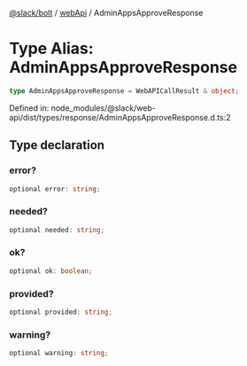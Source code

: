[@slack/bolt](../../../../index.md) / [webApi](../index.md) / AdminAppsApproveResponse

# Type Alias: AdminAppsApproveResponse

```ts
type AdminAppsApproveResponse = WebAPICallResult & object;
```

Defined in: node\_modules/@slack/web-api/dist/types/response/AdminAppsApproveResponse.d.ts:2

## Type declaration

### error?

```ts
optional error: string;
```

### needed?

```ts
optional needed: string;
```

### ok?

```ts
optional ok: boolean;
```

### provided?

```ts
optional provided: string;
```

### warning?

```ts
optional warning: string;
```
